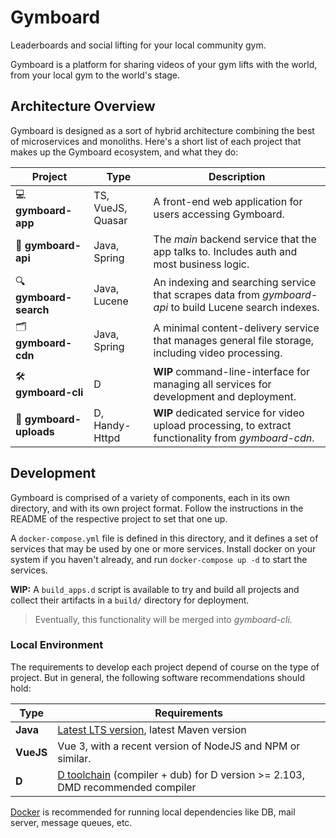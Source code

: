 # Gymboard
Leaderboards and social lifting for your local community gym.

Gymboard is a platform for sharing videos of your gym lifts with the world,
from your local gym to the world's stage.

## Architecture Overview

Gymboard is designed as a sort of hybrid architecture combining the best of
microservices and monoliths. Here's a short list of each project that makes
up the Gymboard ecosystem, and what they do:

| Project | Type | Description |
| ---     | ---  | ---         |
| 💻 **gymboard-app** | TS, VueJS, Quasar | A front-end web application for users accessing Gymboard. |
| 🧬 **gymboard-api** | Java, Spring | The *main* backend service that the app talks to. Includes auth and most business logic. |
| 🔍 **gymboard-search** | Java, Lucene | An indexing and searching service that scrapes data from *gymboard-api* to build Lucene search indexes. |
| 🗂 **gymboard-cdn** | Java, Spring | A minimal content-delivery service that manages general file storage, including video processing. |
| 🛠 **gymboard-cli** | D | **WIP** command-line-interface for managing all services for development and deployment. |
| 📸 **gymboard-uploads** | D, Handy-Httpd | **WIP** dedicated service for video upload processing, to extract functionality from *gymboard-cdn*. |

## Development

Gymboard is comprised of a variety of components, each in its own directory,
and with its own project format. Follow the instructions in the README of the
respective project to set that one up.

A `docker-compose.yml` file is defined in this directory, and it defines a set
of services that may be used by one or more services. Install docker on your
system if you haven't already, and run `docker-compose up -d` to start the
services.

**WIP:**
A `build_apps.d` script is available to try and build all projects and collect
their artifacts in a `build/` directory for deployment.
> Eventually, this functionality will be merged into *gymboard-cli*.

### Local Environment

The requirements to develop each project depend of course on the type of
project. But in general, the following software recommendations should hold:

| Type | Requirements |
| ---  | ---          |
| **Java** | [Latest LTS version](https://adoptium.net/en-GB/temurin/releases/), latest Maven version |
| **VueJS** | Vue 3, with a recent version of NodeJS and NPM or similar. |
| **D** | [D toolchain](https://dlang.org/download.html) (compiler + dub) for D version >= 2.103, DMD recommended compiler |

[Docker](https://www.docker.com/) is recommended for running local dependencies
like DB, mail server, message queues, etc.
